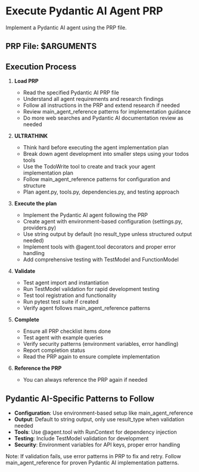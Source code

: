 # Execute Pydantic AI Agent PRP

Implement a Pydantic AI agent using the PRP file.

## PRP File: $ARGUMENTS

## Execution Process

1. **Load PRP**
   - Read the specified Pydantic AI PRP file
   - Understand all agent requirements and research findings
   - Follow all instructions in the PRP and extend research if needed
   - Review main_agent_reference patterns for implementation guidance
   - Do more web searches and Pydantic AI documentation review as needed

2. **ULTRATHINK**
   - Think hard before executing the agent implementation plan
   - Break down agent development into smaller steps using your todos tools
   - Use the TodoWrite tool to create and track your agent implementation plan
   - Follow main_agent_reference patterns for configuration and structure
   - Plan agent.py, tools.py, dependencies.py, and testing approach

3. **Execute the plan**
   - Implement the Pydantic AI agent following the PRP
   - Create agent with environment-based configuration (settings.py, providers.py)
   - Use string output by default (no result_type unless structured output needed)
   - Implement tools with @agent.tool decorators and proper error handling
   - Add comprehensive testing with TestModel and FunctionModel

4. **Validate**
   - Test agent import and instantiation
   - Run TestModel validation for rapid development testing
   - Test tool registration and functionality
   - Run pytest test suite if created
   - Verify agent follows main_agent_reference patterns

5. **Complete**
   - Ensure all PRP checklist items done
   - Test agent with example queries
   - Verify security patterns (environment variables, error handling)
   - Report completion status
   - Read the PRP again to ensure complete implementation

6. **Reference the PRP**
   - You can always reference the PRP again if needed

## Pydantic AI-Specific Patterns to Follow

- **Configuration**: Use environment-based setup like main_agent_reference
- **Output**: Default to string output, only use result_type when validation needed
- **Tools**: Use @agent.tool with RunContext for dependency injection
- **Testing**: Include TestModel validation for development
- **Security**: Environment variables for API keys, proper error handling

Note: If validation fails, use error patterns in PRP to fix and retry. Follow main_agent_reference for proven Pydantic AI implementation patterns.
